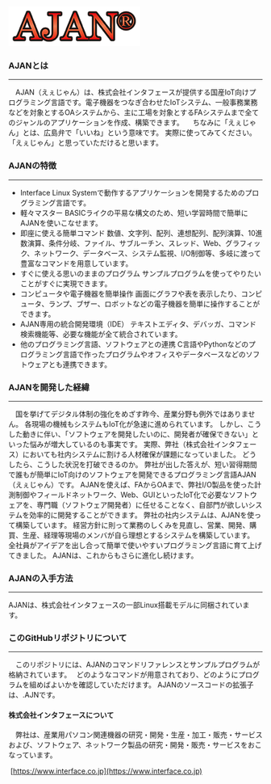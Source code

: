 ![AJAN](images/ajan-logo.gif)

### AJANとは

------

　AJAN（えぇじゃん）は、株式会社インタフェースが提供する国産IoT向けプログラミング言語です。電子機器をつなぎ合わせたIoTシステム、一般事務業務などを対象とするOAシステムから、主に工場を対象とするFAシステムまで全てのジャンルのアプリケーションを作成、構築できます。
　ちなみに「えぇじゃん」とは、広島弁で「いいね」という意味です。
実際に使ってみてください。
「えぇじゃん」と思っていただけると思います。



### AJANの特徴

------

- Interface Linux Systemで動作するアプリケーションを開発するためのプログラミング言語です。
- 軽々マスター
  BASICライクの平易な構文のため、短い学習時間で簡単にAJANを使いこなせます。
- 即座に使える簡単コマンド
  数値、文字列、配列、連想配列、配列演算、10進数演算、条件分岐、ファイル、サブルーチン、スレッド、Web、グラフィック、ネットワーク、データベース、システム監視、I/O制御等、多岐に渡って豊富なコマンドを用意しています。
- すぐに使える思いのままのプログラム
  サンプルプログラムを使ってやりたいことがすぐに実現できます。
- コンピュータや電子機器を簡単操作
  画面にグラフや表を表示したり、コンピュータ、ランプ、ブザー、ロボットなどの電子機器を簡単に操作することができます。
- AJAN専用の統合開発環境（IDE）
  テキストエディタ、デバッガ、コマンド検索機能等、必要な機能が全て統合されています。
- 他のプログラミング言語、ソフトウェアとの連携
  C言語やPythonなどのプログラミング言語で作ったプログラムやオフィスやデータベースなどのソフトウェアとも連携できます。



### AJANを開発した経緯

------

　国を挙げてデジタル体制の強化をめざす昨今、産業分野も例外ではありません。
各現場の機械もシステムもIoT化が急速に進められています。
しかし、こうした動きに伴い、「ソフトウェアを開発したいのに、開発者が確保できない」といった悩みが増大しているのも事実です。
実際、弊社（株式会社インタフェース）においても社内システムに割ける人材確保が課題になっていました。
どうしたら、こうした状況を打破できるのか。
弊社が出した答えが、短い習得期間で誰もが簡単にIoT向けのソフトウェアを開発できるプログラミング言語AJAN（えぇじゃん）です。
AJANを使えば、FAからOAまで、弊社I/O製品を使った計測制御やフィールドネットワーク、Web、GUIといったIoT化で必要なソフトウェアを、専門職（ソフトウェア開発者）に任せることなく、自部門が欲しいシステムを効率的に開発することができます。
弊社の社内システムは、AJANを使って構築しています。
経営方針に則って業務のしくみを見直し、営業、開発、購買、生産、経理等現場のメンバが自ら理想とするシステムを構築しています。
全社員がアイデアを出し合って簡単で使いやすいプログラミング言語に育て上げてきました。
AJANは、これからもさらに進化し続けます。



### AJANの入手方法

------

AJANは、株式会社インタフェースの一部Linux搭載モデルに同梱されています。



### このGitHubリポジトリについて

------

　このリポジトリには、AJANのコマンドリファレンスとサンプルプログラムが格納されています。　
どのようなコマンドが用意されており、どのようにプログラムを組めばよいかを確認していただけます。
AJANのソースコードの拡張子は、.AJNです。



#### 株式会社インタフェースについて

　弊社は、産業用パソコン関連機器の研究・開発・生産・加工・販売・サービスおよび、ソフトウェア、ネットワーク製品の研究・開発・販売・サービスをおこなっています。

​	[https://www.interface.co.jp](https://www.interface.co.jp)


